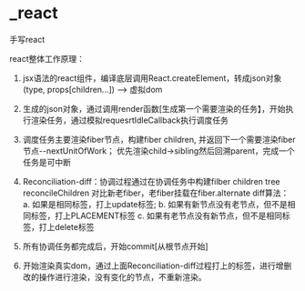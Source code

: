 # _react
手写react

react整体工作原理：
1. jsx语法的react组件，编译底层调用React.createElement，转成json对象
(type, props[children...]) --> 虚拟dom
2. 生成的json对象，通过调用render函数[生成第一个需要渲染的任务】，开始执行渲染任务，通过模拟requesrtIdleCallback执行调度任务
3. 调度任务主要渲染fiber节点，构建fiber children, 并返回下一个需要渲染fiber节点--nextUnitOfWork；
优先渲染child->sibling然后回溯parent，完成一个任务是可中断
4. Reconciliation-diff：协调过程通过在协调任务中构建filber children tree reconcileChildren 对比新老fiber，老fiber挂载在fiber.alternate
diff算法：
  a. 如果是相同标签，打上update标签;
  b. 如果有新节点没有老节点，但不是相同标签，打上PLACEMENT标签
  c. 如果有老节点没有新节点，但不是相同标签，打上delete标签

5. 所有协调任务都完成后，开始commit[从根节点开始]

6. 开始渲染真实dom，通过上面Reconciliation-diff过程打上的标签，进行增删改的操作进行渲染，没有变化的节点，不重新渲染。
